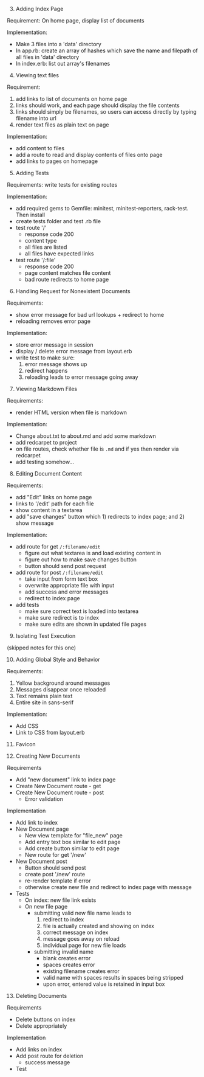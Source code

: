 3. Adding Index Page

  Requirement: On home page, display list of documents

  Implementation: 
  - Make 3 files into a 'data' directory
  - In app.rb: create an array of hashes which save the name and filepath of all files in 'data' directory
  - In index.erb: list out array's filenames

4. Viewing text files

  Requirement:
  1. add links to list of documents on home page
  2. links should work, and each page should display the file contents
  3. links should simply be filenames, so users can access directly by typing filename into url
  4. render text files as plain text on page

  Implementation:
  - add content to files
  - add a route to read and display contents of files onto page
  - add links to pages on homepage 

5. Adding Tests

  Requirements: write tests for existing routes

  Implementation:
  - add required gems to Gemfile: minitest, minitest-reporters, rack-test. Then install
  - create tests folder and test .rb file
  - test route '/'
    - response code 200
    - content type
    - all files are listed
    - all files have expected links
  - test route '/:file'
    - response code 200
    - page content matches file content
    - bad route redirects to home page

6. Handling Request for Nonexistent Documents

  Requirements: 
  - show error message for bad url lookups + redirect to home
  - reloading removes error page

  Implementation:
  - store error message in session
  - display / delete error message from layout.erb
  - write test to make sure:
    1. error message shows up
    2. redirect happens
    3. reloading leads to error message going away


7. Viewing Markdown Files

  Requirements:
  - render HTML version when file is markdown

  Implementation:
  - Change about.txt to about.md and add some markdown
  - add redcarpet to project
  - on file routes, check whether file is `.md` and if yes then render via redcarpet
  - add testing somehow...


8. Editing Document Content

  Requirements:
  - add "Edit" links on home page
  - links to '/edit' path for each file
  - show content in a textarea
  - add "save changes" button which 1) redirects to index page; and 2) show message

  Implementation:
  - add route for get `/:filename/edit`
    - figure out what textarea is and load existing content in
    - figure out how to make save changes button
    - button should send post request
  - add route for post `/:filename/edit`
    - take input from form text box 
    - overwrite appropriate file with input
    - add success and error messages
    - redirect to index page
  - add tests
    - make sure correct text is loaded into textarea
    - make sure redirect is to index
    - make sure edits are shown in updated file pages


9. Isolating Test Execution

  (skipped notes for this one)
  
10. Adding Global Style and Behavior

  Requirements:
  1. Yellow background around messages
  2. Messages disappear once reloaded
  3. Text remains plain text
  4. Entire site in sans-serif

  Implementation:
  - Add CSS 
  - Link to CSS from layout.erb

11. Favicon

12. Creating New Documents

  Requirements
  - Add "new document" link to index page
  - Create New Document route - get
  - Create New Document route - post
    - Error validation 

  Implementation
  - Add link to index
  - New Document page
    - New view template for "file_new" page
    - Add entry text box similar to edit page
    - Add create button similar to edit page
    - New route for get '/new'
  - New Document post
    - Button should send post
    - create post '/new' route
    - re-render template if error
    - otherwise create new file and redirect to index page with message
  - Tests
    - On index: new file link exists
    - On new file page
      - submitting valid new file name leads to 
        1) redirect to index
        2) file is actually created and showing on index
        3) correct message on index
        4) message goes away on reload
        5) individual page for new file loads
      - submitting invalid name
        - blank creates error
        - spaces creates error
        - existing filename creates error
        - valid name with spaces results in spaces being stripped
        - upon error, entered value is retained in input box

13. Deleting Documents

  Requirements
  - Delete buttons on index
  - Delete appropriately

  Implementation
  - Add links on index
  - Add post route for deletion
    - success message
  - Test
    